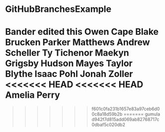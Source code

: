 # GitHubBranchesExample
Bander edited this
Owen Cape
Blake Brucken
Parker Matthews
Andrew Scheller
Ty Tichenor 
Maekyn Grigsby 
Hudson Mayes
Taylor Blythe
Isaac Pohl
Jonah Zoller
<<<<<<< HEAD
<<<<<<< HEAD
Amelia Perry
=======
>>>>>>> f601c0fa231b1657e83a97ceb6d00c8a18d59b2b
=======
gumula
>>>>>>> d942f7d815add069ab82768717c0dbaf5c020db2
